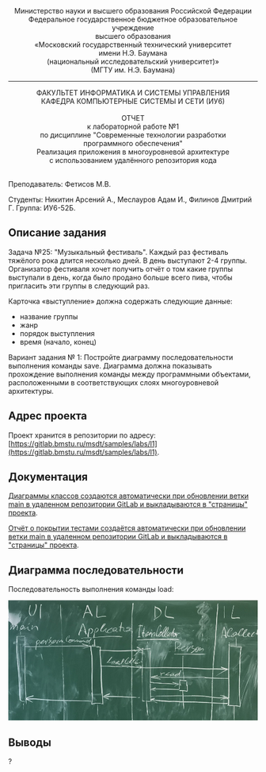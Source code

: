 <div align="center">
Министерство науки и высшего образования Российской Федерации <br />
Федеральное государственное бюджетное образовательное учреждение <br />
высшего образования <br />
«Московский государственный технический университет <br />
имени Н.Э. Баумана <br />
(национальный исследовательский университет)» <br />
(МГТУ им. Н.Э. Баумана)
</div>
<hr />
<div align="center">
ФАКУЛЬТЕТ ИНФОРМАТИКА И СИСТЕМЫ УПРАВЛЕНИЯ <br />
КАФЕДРА КОМПЬЮТЕРНЫЕ СИСТЕМЫ И СЕТИ (ИУ6)
</div>
<br />
<div align="center">
ОТЧЕТ <br />
к лабораторной работе №1 <br />
по дисциплине "Современные технологии разработки <br />
программного обеспечения" <br />
Реализация приложения в многоуровневой архитектуре <br />
с использованием удалённого репозитория кода
</div>
<br />

Преподаватель: Фетисов М.В.

Студенты: Никитин Арсений А., Меслауров Адам И., Филинов Дмитрий Г.
Группа: ИУ6-52Б.

## Описание задания

Задача №25: "Музыкальный фестиваль".
Каждый раз фестиваль тяжёлого рока длится несколько дней. В день
выступают 2-4 группы. Организатор фестиваля хочет получить отчёт
о том какие группы выступали в день, когда было продано больше
всего пива, чтобы пригласить эти группы в следующий раз.

Карточка «выступление» должна содержать следующие данные:
- название группы
- жанр
- порядок выступления
- время (начало, конец)

Вариант задания № 1: Постройте диаграмму последовательности выполнения команды save. Диаграмма должна показывать прохождение выполнения команды между программными объектами, расположенными в соответствующих слоях многоуровневой архитектуры.

## Адрес проекта

Проект хранится в репозитории по адресу: [https://gitlab.bmstu.ru/msdt/samples/labs/l1](https://gitlab.bmstu.ru/msdt/samples/labs/l1).

## Документация 

[Диаграммы классов создаются автоматически при обновлении ветки main в удаленном репозитории GitLab и выкладываются в "страницы" проекта](https://l1-msdt-samples-labs-dc643b9c50ba57287fddfb4b7e61afbb866eee9e48.gitlab.bmstu.ru:8443//index.html).

[Отчёт о покрытии тестами создаётся автоматически при обновлении ветки main в удаленном репозитории GitLab и выкладываются в "страницы" проекта](https://l1-msdt-samples-labs-dc643b9c50ba57287fddfb4b7e61afbb866eee9e48.gitlab.bmstu.ru:8443//coverage).

## Диаграмма последовательности

Последовательность выполнения команды load:

![Последовательность выполнения команды load](doc/load.JPG)

## Выводы

?
